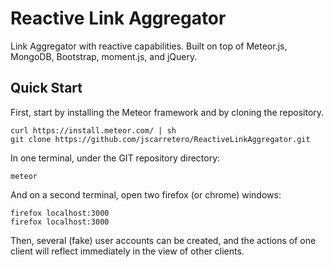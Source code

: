 # Reactive Link Aggregator
Link Aggregator with reactive capabilities. Built on top of Meteor.js, MongoDB, Bootstrap, moment.js, and jQuery.

## Quick Start

First, start by installing the Meteor framework and by cloning the repository.

	curl https://install.meteor.com/ | sh
	git clone https://github.com/jscarretero/ReactiveLinkAggregator.git

In one terminal, under the GIT repository directory: 

	meteor

And on a second terminal, open two firefox (or chrome) windows: 

	firefox localhost:3000
	firefox localhost:3000	


Then, several (fake) user accounts can be created, and the actions of one client will reflect immediately in the view of other clients.
